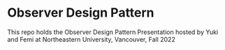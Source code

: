 # Observer Design Pattern
This repo holds the Observer Design Pattern Presentation hosted by Yuki and Femi at Northeastern University, Vancouver, Fall 2022
